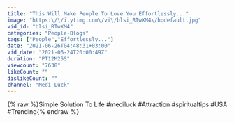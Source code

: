 ```yaml
---
title: "This Will Make People To Love You Effortlessly..."
image: "https:\/\/i.ytimg.com\/vi\/blsi_RTwXM4\/hqdefault.jpg"
vid_id: "blsi_RTwXM4"
categories: "People-Blogs"
tags: ["People","Effortlessly..."]
date: "2021-06-26T04:48:31+03:00"
vid_date: "2021-06-24T20:00:49Z"
duration: "PT12M25S"
viewcount: "7638"
likeCount: ""
dislikeCount: ""
channel: "Medi Luck"
---
```

{% raw %}Simple Solution To Life #mediluck #Attraction #spiritualtips #USA #Trending{% endraw %}
